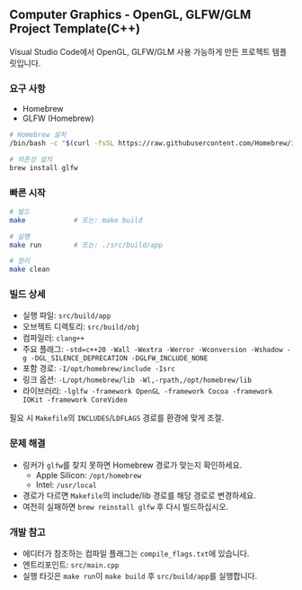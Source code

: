 ## Computer Graphics - OpenGL, GLFW/GLM Project Template(C++)

Visual Studio Code에서 OpenGL, GLFW/GLM 사용 가능하게 만든 프로젝트 템플릿입니다.

### 요구 사항
- Homebrew
- GLFW (Homebrew)

```bash
# Homebrew 설치
/bin/bash -c "$(curl -fsSL https://raw.githubusercontent.com/Homebrew/install/HEAD/install.sh)"

# 의존성 설치
brew install glfw
```

### 빠른 시작
```bash
# 빌드
make            # 또는: make build

# 실행
make run        # 또는: ./src/build/app

# 정리
make clean
```

### 빌드 상세
- 실행 파일: `src/build/app`
- 오브젝트 디렉토리: `src/build/obj`
- 컴파일러: `clang++`
- 주요 플래그: `-std=c++20 -Wall -Wextra -Werror -Wconversion -Wshadow -g -DGL_SILENCE_DEPRECATION -DGLFW_INCLUDE_NONE`
- 포함 경로: `-I/opt/homebrew/include -Isrc`
- 링크 옵션: `-L/opt/homebrew/lib -Wl,-rpath,/opt/homebrew/lib`
- 라이브러리: `-lglfw -framework OpenGL -framework Cocoa -framework IOKit -framework CoreVideo`

필요 시 `Makefile`의 `INCLUDES`/`LDFLAGS` 경로를 환경에 맞게 조절.

### 문제 해결
- 링커가 `glfw`를 찾지 못하면 Homebrew 경로가 맞는지 확인하세요.
  - Apple Silicon: `/opt/homebrew`
  - Intel: `/usr/local`
- 경로가 다르면 `Makefile`의 include/lib 경로를 해당 경로로 변경하세요.
- 여전히 실패하면 `brew reinstall glfw` 후 다시 빌드하십시오.

### 개발 참고
- 에디터가 참조하는 컴파일 플래그는 `compile_flags.txt`에 있습니다.
- 엔트리포인트: `src/main.cpp`
- 실행 타깃은 `make run`이 `make build` 후 `src/build/app`를 실행합니다.
